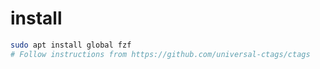 # install

```bash
sudo apt install global fzf
# Follow instructions from https://github.com/universal-ctags/ctags
```
